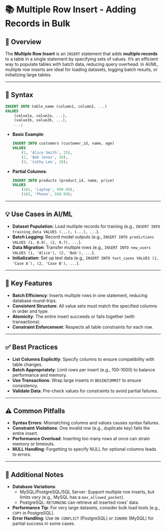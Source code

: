 # 📚 Multiple Row Insert - Adding Records in Bulk

## 🌟 Overview

The **Multiple Row Insert** is an `INSERT` statement that adds **multiple records** to a table in a single statement by specifying sets of values. It’s an efficient way to populate tables with batch data, reducing query overhead. In AI/ML, multiple row inserts are ideal for loading datasets, logging batch results, or initializing large tables.

---

## 📜 Syntax

```sql
INSERT INTO table_name (column1, column2, ...)
VALUES 
    (value1a, value2a, ...),
    (value1b, value2b, ...),
    ...;
```

- **Basic Example**:
  ```sql
  INSERT INTO customers (customer_id, name, age)
  VALUES 
      (1, 'Alice Smith', 25),
      (2, 'Bob Jones', 30),
      (3, 'Cathy Lee', 28);
  ```
- **Partial Columns**:
  ```sql
  INSERT INTO products (product_id, name, price)
  VALUES 
      (101, 'Laptop', 999.99),
      (102, 'Phone', 599.99);
  ```

---

## 💡 Use Cases in AI/ML

- **Dataset Population**: Load multiple records for training (e.g., `INSERT INTO training_data VALUES (...), (...), ...`).
- **Batch Logging**: Record model outputs (e.g., `INSERT INTO predictions VALUES (1, 0.9), (2, 0.7), ...`).
- **Data Migration**: Transfer multiple rows (e.g., `INSERT INTO new_users VALUES (1, 'Alice'), (2, 'Bob'), ...`).
- **Initialization**: Set up test data (e.g., `INSERT INTO test_cases VALUES (1, 'Case A'), (2, 'Case B'), ...`).

---

## 🔑 Key Features

- **Batch Efficiency**: Inserts multiple rows in one statement, reducing database round-trips.
- **Consistent Structure**: All value sets must match the specified columns in order and type.
- **Atomicity**: The entire insert succeeds or fails together (with transactions).
- **Constraint Enforcement**: Respects all table constraints for each row.

---

## ✅ Best Practices

- **List Columns Explicitly**: Specify columns to ensure compatibility with table changes.
- **Batch Appropriately**: Limit rows per insert (e.g., 100-1000) to balance performance and memory.
- **Use Transactions**: Wrap large inserts in `BEGIN`/`COMMIT` to ensure consistency.
- **Validate Data**: Pre-check values for constraints to avoid partial failures.

---

## ⚠️ Common Pitfalls

- **Syntax Errors**: Mismatching columns and values causes syntax failures.
- **Constraint Violations**: One invalid row (e.g., duplicate key) fails the entire insert.
- **Performance Overload**: Inserting too many rows at once can strain memory or timeouts.
- **NULL Handling**: Forgetting to specify NULL for optional columns leads to errors.

---

## 📝 Additional Notes

- **Database Variations**:
  - MySQL/PostgreSQL/SQL Server: Support multiple row inserts, but limits vary (e.g., MySQL has a `max_allowed_packet`).
  - PostgreSQL: `RETURNING` can retrieve all inserted rows’ data.
- **Performance Tip**: For very large datasets, consider bulk load tools (e.g., `COPY` in PostgreSQL).
- **Error Handling**: Use `ON CONFLICT` (PostgreSQL) or `IGNORE` (MySQL) for partial success in some cases.